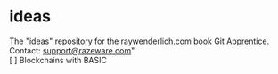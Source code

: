 # ideas
The "ideas" repository for the raywenderlich.com book Git Apprentice. <br>
Contact: support@razeware.com" <br>
[ ] Blockchains with BASIC
